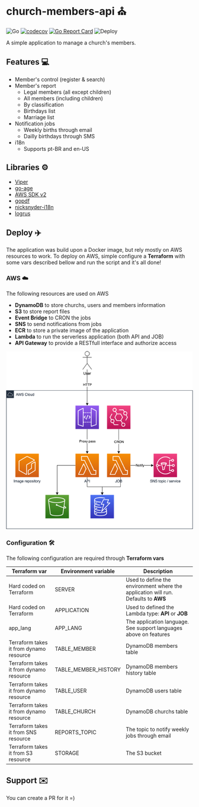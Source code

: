 # church-members-api ⛪️

![Go](https://github.com/BrunoDM2943/church-members-api/workflows/Go/badge.svg)
[![codecov](https://codecov.io/gh/BrunoDM2943/church-members-api/branch/master/graph/badge.svg)](https://codecov.io/gh/BrunoDM2943/church-members-api)  [![Go Report Card](https://goreportcard.com/badge/github.com/BrunoDM2943/church-members-api?style=flat-square)](https://goreportcard.com/report/github.com/BrunoDM2943/church-members-api)
![Deploy](https://github.com/BrunoDM2943/church-members-api/workflows/Docker%20Image%20CI/badge.svg)


A simple application to manage a church's members. 

## Features 💻

- Member's control (register & search)
- Member's report
  - Legal members (all except children)
  - All members (including children)
  - By classification
  - Birthdays list
  - Marriage list
- Notification jobs
  - Weekly births through email
  - Dailly birthdays through SMS 
- i18n
  - Supports pt-BR and en-US

## Libraries ⚙️

- [Viper](https://github.com/spf13/viper)
- [go-age](https://github.com/bearbin/go-age)
- [AWS SDK v2](https://github.com/aws/aws-sdk-go-v2)
- [gopdf](https://github.com/signintech/gopdf)
- [nicksnyder-i18n](https://github.com/nicksnyder/go-i18n/v2/i18n)
- [logrus](https://github.com/sirupsen/logrus)

## Deploy ✈️

The application was build upon a Docker image, but rely mostly on AWS resources to work. To deploy on AWS, simple configure a **Terraform**  with some vars described bellow and run the script and it's all done!

### AWS ☁️

The following resources are used on AWS

- **DynamoDB** to store churchs, users and members information
- **S3** to store report files
- **Event Bridge** to CRON the jobs
- **SNS** to send notifications from jobs
- **ECR** to store a private image of the application
- **Lambda** to run the serverless application (both API and JOB)
- **API Gateway** to provide a RESTfull interface and authorize access

![GitHub Logo](/docs/architecture.png)

### Configuration 🛠

The following configuration are required through **Terraform vars**

|Terraform var|Environment variable|Description
|-|-|-|
|Hard coded on Terraform|SERVER|Used to define the environment where the application will run. Defaults to **AWS**|
|Hard coded on Terraform|APPLICATION|Used to defined the Lambda type: **API** or **JOB**|
|app_lang|APP_LANG|The application language. See support languages above on features|
|Terraform takes it from dynamo resource|TABLE_MEMBER|DynamoDB members table|
|Terraform takes it from dynamo resource|TABLE_MEMBER_HISTORY|DynamoDB members history table|
|Terraform takes it from dynamo resource|TABLE_USER|DynamoDB users table|
|Terraform takes it from dynamo resource|TABLE_CHURCH|DynamoDB churchs table|
|Terraform takes it from SNS resource|REPORTS_TOPIC|The topic to notify weekly jobs through email|
|Terraform takes it from S3 resource|STORAGE|The S3 bucket|

## Support ✉️

You can create a PR for it =) 
